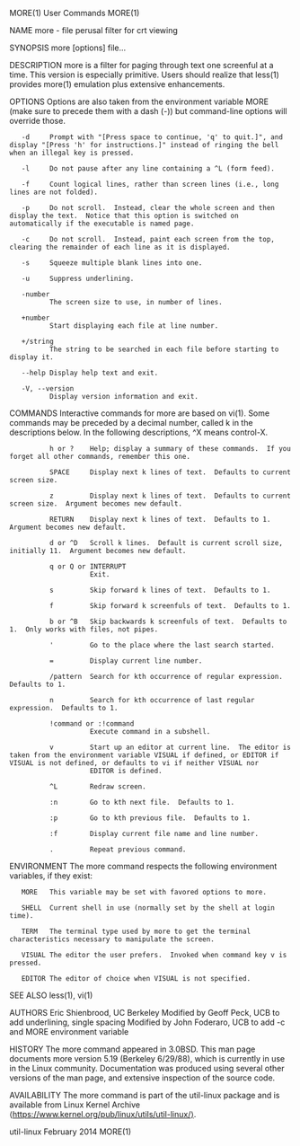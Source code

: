 MORE(1)                                                                                         User Commands                                                                                         MORE(1)

NAME
       more - file perusal filter for crt viewing

SYNOPSIS
       more [options] file...

DESCRIPTION
       more is a filter for paging through text one screenful at a time.  This version is especially primitive.  Users should realize that less(1) provides more(1) emulation plus extensive enhancements.

OPTIONS
       Options are also taken from the environment variable MORE (make sure to precede them with a dash (-)) but command-line options will override those.

       -d     Prompt with "[Press space to continue, 'q' to quit.]", and display "[Press 'h' for instructions.]" instead of ringing the bell when an illegal key is pressed.

       -l     Do not pause after any line containing a ^L (form feed).

       -f     Count logical lines, rather than screen lines (i.e., long lines are not folded).

       -p     Do not scroll.  Instead, clear the whole screen and then display the text.  Notice that this option is switched on automatically if the executable is named page.

       -c     Do not scroll.  Instead, paint each screen from the top, clearing the remainder of each line as it is displayed.

       -s     Squeeze multiple blank lines into one.

       -u     Suppress underlining.

       -number
              The screen size to use, in number of lines.

       +number
              Start displaying each file at line number.

       +/string
              The string to be searched in each file before starting to display it.

       --help Display help text and exit.

       -V, --version
              Display version information and exit.

COMMANDS
       Interactive commands for more are based on vi(1).  Some commands may be preceded by a decimal number, called k in the descriptions below.  In the following descriptions, ^X means control-X.

              h or ?    Help; display a summary of these commands.  If you forget all other commands, remember this one.

              SPACE     Display next k lines of text.  Defaults to current screen size.

              z         Display next k lines of text.  Defaults to current screen size.  Argument becomes new default.

              RETURN    Display next k lines of text.  Defaults to 1.  Argument becomes new default.

              d or ^D   Scroll k lines.  Default is current scroll size, initially 11.  Argument becomes new default.

              q or Q or INTERRUPT
                        Exit.

              s         Skip forward k lines of text.  Defaults to 1.

              f         Skip forward k screenfuls of text.  Defaults to 1.

              b or ^B   Skip backwards k screenfuls of text.  Defaults to 1.  Only works with files, not pipes.

              '         Go to the place where the last search started.

              =         Display current line number.

              /pattern  Search for kth occurrence of regular expression.  Defaults to 1.

              n         Search for kth occurrence of last regular expression.  Defaults to 1.

              !command or :!command
                        Execute command in a subshell.

              v         Start up an editor at current line.  The editor is taken from the environment variable VISUAL if defined, or EDITOR if VISUAL is not defined, or defaults to vi if neither VISUAL nor
                        EDITOR is defined.

              ^L        Redraw screen.

              :n        Go to kth next file.  Defaults to 1.

              :p        Go to kth previous file.  Defaults to 1.

              :f        Display current file name and line number.

              .         Repeat previous command.

ENVIRONMENT
       The more command respects the following environment variables, if they exist:

       MORE   This variable may be set with favored options to more.

       SHELL  Current shell in use (normally set by the shell at login time).

       TERM   The terminal type used by more to get the terminal characteristics necessary to manipulate the screen.

       VISUAL The editor the user prefers.  Invoked when command key v is pressed.

       EDITOR The editor of choice when VISUAL is not specified.

SEE ALSO
       less(1), vi(1)

AUTHORS
       Eric Shienbrood, UC Berkeley
       Modified by Geoff Peck, UCB to add underlining, single spacing
       Modified by John Foderaro, UCB to add -c and MORE environment variable

HISTORY
       The more command appeared in 3.0BSD.  This man page documents more version 5.19 (Berkeley 6/29/88), which is currently in use in the Linux community.  Documentation was produced using several  other
       versions of the man page, and extensive inspection of the source code.

AVAILABILITY
       The more command is part of the util-linux package and is available from Linux Kernel Archive ⟨https://www.kernel.org/pub/linux/utils/util-linux/⟩.

util-linux                                                                                      February 2014                                                                                         MORE(1)
